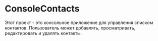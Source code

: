 # ConsoleContacts
Этот проект - это консольное приложение для управления списком контактов. Пользователь может добавлять, просматривать, редактировать и удалять контакты.
